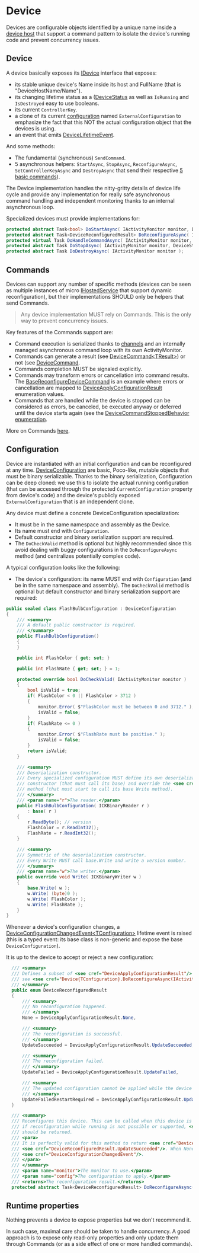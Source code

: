 # Device

Devices are configurable objects identified by a unique name inside a [device host](../Host) that support a command pattern to isolate the
device's running code and prevent concurrency issues.

## Device
A device basically exposes its [IDevice](IDevice.cs) interface that exposes:
- its stable unique device's Name inside its host and FullName (that is "DeviceHostName/Name"). 
- its changing lifetime status as a ([DeviceStatus](DeviceStatus.cs) as well as `IsRunning` and `IsDestroyed` easy to use booleans.
- its current `ControllerKey`.
- a clone of its current [configuration](../DeviceConfiguration.cs) named `ExternalConfiguration` to emphasize the fact that this 
NOT the actual configuration object that the devices is using.
- an event that emits [DeviceLifetimeEvent](LifetimeEvent/DeviceLifetimeEvent.cs).

And some methods:

- The fundamental (synchronous) `SendCommand`.
- 5 asynchronous helpers: `StartAsync`, `StopAsync`, `ReconfigureAsync`, `SetControllerKeyAsync` and `DestroyAsync`
that send their respective [5 basic commands](../Command/Basic)).

The Device implementation handles the nitty-gritty details of device life cycle and provide
any implementation for really safe asynchronous command handling and independent monitoring thanks to an
internal asynchronous loop.

Specialized devices must provide implementations for:

```csharp
protected abstract Task<bool> DoStartAsync( IActivityMonitor monitor, DeviceStartedReason reason );
protected abstract Task<DeviceReconfiguredResult> DoReconfigureAsync( IActivityMonitor monitor, TConfiguration config );
protected virtual Task DoHandleCommandAsync( IActivityMonitor monitor, BaseDeviceCommand command, CancellationToken token )
protected abstract Task DoStopAsync( IActivityMonitor monitor, DeviceStoppedReason reason );
protected abstract Task DoDestroyAsync( IActivityMonitor monitor );
```

## Commands

Devices can support any number of specific methods (devices can be seen as multiple instances of micro [IHostedService](https://docs.microsoft.com/en-us/dotnet/api/microsoft.extensions.hosting.ihostedservice)
that support dynamic reconfiguration), but their implementations SHOULD only be helpers that send Commands.

> Any device implementation MUST rely on Commands. This is the only way to prevent concurrency issues.

Key features of the Commands support are:

- Command execution is serialized thanks to [channels](https://devblogs.microsoft.com/dotnet/an-introduction-to-system-threading-channels/) 
and an internally managed asynchronous command loop with its own ActivityMonitor.
- Commands can generate a result (see [DeviceCommand&lt;TResult&gt;](../Command/DeviceCommandT.cs)) or not (see [DeviceCommand](../Command/DeviceCommand.cs).
- Commands completion MUST be signaled explicitly.
- Commands may transform errors or cancellation into command results. The [BaseReconfigureDeviceCommand](../Command/Basic/BaseConfigureDeviceCommand.cs)
is an example where errors or cancellation are mapped to [DeviceApplyConfigurationResult](../Host/DeviceApplyConfigurationResult.cs) enumeration values.
- Commands that are handled while the device is stopped can be considered as errors, be canceled, be executed anyway or deferred until the device
 starts again (see the [DeviceCommandStoppedBehavior enumeration](../Command/DeviceCommandStoppedBehavior.cs).

More on Commands [here](../Command).

## Configuration

Device are instantiated with an initial configuration and can be reconfigured at any time. [DeviceConfiguration](../DeviceConfiguration.cs)
are basic, Poco-like, mutable objects that must be binary serializable. Thanks to the binary serialization, Configuration can be
deep cloned: we use this to isolate the actual running configuration (that can be accessed through the protected `CurrentConfiguration`
property from device's code) and the device's publicly exposed `ExternalConfiguration` that is an independent clone.

Any device must define a concrete DeviceConfiguration specialization:
- It must be in the same namespace and assembly as the Device.
- Its name must end with `Configuration`. 
- Default constructor and binary serialization support are required.
- The `DoCheckValid` method is optional but highly recommended since this avoid dealing with buggy configurations
in the `DoReconfigureAsync` method (and centralizes potentially complex code).

A typical configuration looks like the following:

- The device's configuration: its name MUST end with `Configuration` (and be in the same namespace and assembly). 
The `DoCheckValid` method is optional but default constructor and binary serialization support are required:

```csharp
public sealed class FlashBulbConfiguration : DeviceConfiguration
{
    /// <summary>
    /// A default public constructor is required.
    /// </summary>
    public FlashBulbConfiguration()
    {
    }

    public int FlashColor { get; set; }

    public int FlashRate { get; set; } = 1;

    protected override bool DoCheckValid( IActivityMonitor monitor )
    {
        bool isValid = true;
        if( FlashColor < 0 || FlashColor > 3712 )
        {
            monitor.Error( $"FlashColor must be between 0 and 3712." );
            isValid = false;
        }
        if( FlashRate <= 0 )
        {
            monitor.Error( $"FlashRate must be positive." );
            isValid = false;
        }
        return isValid;
    }

    /// <summary>
    /// Deserialization constructor.
    /// Every specialized configuration MUST define its own deserialization
    /// constructor (that must call its base) and override the <see cref="Write(ICKBinaryWriter)"/>
    /// method (that must start to call its base Write method).
    /// </summary>
    /// <param name="r">The reader.</param>
    public FlashBulbConfiguration( ICKBinaryReader r )
        : base( r )
    {
        r.ReadByte(); // version
        FlashColor = r.ReadInt32();
        FlashRate = r.ReadInt32();
    }

    /// <summary>
    /// Symmetric of the deserialization constructor.
    /// Every Write MUST call base.Write and write a version number.
    /// </summary>
    /// <param name="w">The writer.</param>
    public override void Write( ICKBinaryWriter w )
    {
        base.Write( w );
        w.Write( (byte)0 );
        w.Write( FlashColor );
        w.Write( FlashRate );
    }
}
````

Whenever a device's configuration changes,
a [DeviceConfigurationChangedEvent&lt;TConfiguration&gt;](LifetimeEvent/DeviceConfigurationChangedEvent.cs)
lifetime event is raised (this is a typed event: its base class is non-generic and expose the base `DeviceConfiguration`).

It is up to the device to accept or reject a new configuration:
```csharp
  /// <summary>
  /// Defines a subset of <see cref="DeviceApplyConfigurationResult"/> valid for a device reconfiguration:
  /// see <see cref="Device{TConfiguration}.DoReconfigureAsync(IActivityMonitor, TConfiguration)"/>.
  /// </summary>
  public enum DeviceReconfiguredResult
  {
      /// <summary>
      /// No reconfiguration happened.
      /// </summary>
      None = DeviceApplyConfigurationResult.None,

      /// <summary>
      /// The reconfiguration is successful.
      /// </summary>
      UpdateSucceeded = DeviceApplyConfigurationResult.UpdateSucceeded,

      /// <summary>
      /// The reconfiguration failed.
      /// </summary>
      UpdateFailed = DeviceApplyConfigurationResult.UpdateFailed,

      /// <summary>
      /// The updated configuration cannot be applied while the device is running.
      /// </summary>
      UpdateFailedRestartRequired = DeviceApplyConfigurationResult.UpdateFailedRestartRequired
  }

  /// <summary>
  /// Reconfigures this device. This can be called when this device is started (<see cref="IsRunning"/> can be true) and
  /// if reconfiguration while running is not possible or supported, <see cref="DeviceReconfiguredResult.UpdateFailedRestartRequired"/>
  /// should be returned.
  /// <para>
  /// It is perfectly valid for this method to return <see cref="DeviceReconfiguredResult.None"/> if nothing happened instead of
  /// <see cref="DeviceReconfiguredResult.UpdateSucceeded"/>. When None is returned, we may avoid a useless raise of the
  /// <see cref="DeviceConfigurationChangedEvent"/>.
  /// </para>
  /// </summary>
  /// <param name="monitor">The monitor to use.</param>
  /// <param name="config">The configuration to apply.</param>
  /// <returns>The reconfiguration result.</returns>
  protected abstract Task<DeviceReconfiguredResult> DoReconfigureAsync( IActivityMonitor monitor, TConfiguration config );
````

## Runtime properties

Nothing prevents a device to expose properties but we don't recommend it.

In such case, maximal care should be taken to handle concurrency. A good approach
is to expose only read-only properties and only update them through Commands (or as a side effect of
one or more handled commands).

